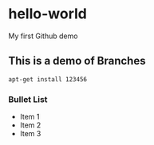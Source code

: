 # hello-world
My first Github demo

## This is a demo of Branches
```
apt-get install 123456
```
### Bullet List
- Item 1
- Item 2
- Item 3


#
